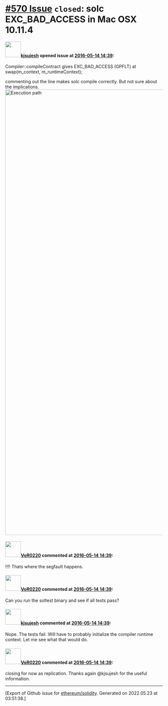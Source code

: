 # [\#570 Issue](https://github.com/ethereum/solidity/issues/570) `closed`: solc EXC_BAD_ACCESS in Mac OSX 10.11.4

#### <img src="https://avatars.githubusercontent.com/u/17286915?u=687c1aaf079b5ac2a7ba7f75407d277a3ebc1b10&v=4" width="50">[kjsujesh](https://github.com/kjsujesh) opened issue at [2016-05-14 14:39](https://github.com/ethereum/solidity/issues/570):

Compiler::compileContract gives EXC_BAD_ACCESS (GPFLT) at 
swap(m_context, m_runtimeContext);

commenting out the line makes solc compile correctly.
But not sure about the implications.
<img width="1423" alt="Execution path" src="https://cloud.githubusercontent.com/assets/17286915/15269023/ffbd9640-19a6-11e6-908a-7e384fa29916.png">


#### <img src="https://avatars.githubusercontent.com/u/7756785?u=2893ea91743ac89ee3846d1f5c7209720e834129&v=4" width="50">[VoR0220](https://github.com/VoR0220) commented at [2016-05-14 14:39](https://github.com/ethereum/solidity/issues/570#issuecomment-219254826):

!!!! Thats where the segfault happens.

#### <img src="https://avatars.githubusercontent.com/u/7756785?u=2893ea91743ac89ee3846d1f5c7209720e834129&v=4" width="50">[VoR0220](https://github.com/VoR0220) commented at [2016-05-14 14:39](https://github.com/ethereum/solidity/issues/570#issuecomment-219255106):

Can you run the soltest binary and see if all tests pass?

#### <img src="https://avatars.githubusercontent.com/u/17286915?u=687c1aaf079b5ac2a7ba7f75407d277a3ebc1b10&v=4" width="50">[kjsujesh](https://github.com/kjsujesh) commented at [2016-05-14 14:39](https://github.com/ethereum/solidity/issues/570#issuecomment-219266176):

Nope. The tests fail. Will have to probably initialize the compiler runtime context. Let me see what that would do.

#### <img src="https://avatars.githubusercontent.com/u/7756785?u=2893ea91743ac89ee3846d1f5c7209720e834129&v=4" width="50">[VoR0220](https://github.com/VoR0220) commented at [2016-05-14 14:39](https://github.com/ethereum/solidity/issues/570#issuecomment-220441486):

closing for now as replication. Thanks again @kjsujesh for the useful information.


-------------------------------------------------------------------------------



[Export of Github issue for [ethereum/solidity](https://github.com/ethereum/solidity). Generated on 2022.05.23 at 03:51:38.]
